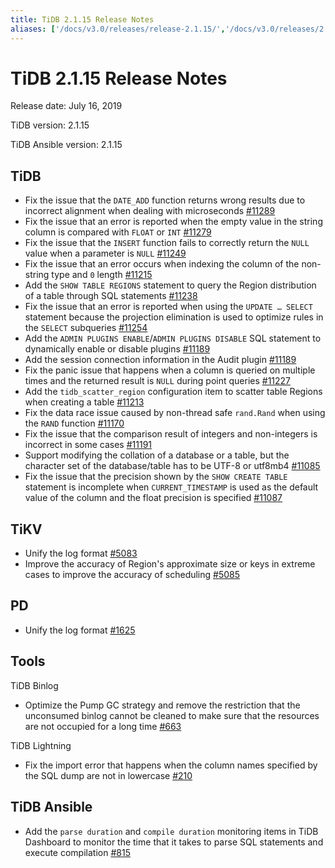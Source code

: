 ```yaml
---
title: TiDB 2.1.15 Release Notes
aliases: ['/docs/v3.0/releases/release-2.1.15/','/docs/v3.0/releases/2.1.15/']
---
```


# TiDB 2.1.15 Release Notes

Release date: July 16, 2019

TiDB version: 2.1.15

TiDB Ansible version: 2.1.15

## TiDB

+ Fix the issue that the `DATE_ADD` function returns wrong results due to incorrect alignment when dealing with microseconds [#11289](https://github.com/pingcap/tidb/pull/11289)
+ Fix the issue that an error is reported when the empty value in the string column is compared with `FLOAT` or `INT` [#11279](https://github.com/pingcap/tidb/pull/11279)
+ Fix the issue that the `INSERT` function fails to correctly return the `NULL` value when a parameter is `NULL` [#11249](https://github.com/pingcap/tidb/pull/11249)
+ Fix the issue that an error occurs when indexing the column of the non-string type and `0` length [#11215](https://github.com/pingcap/tidb/pull/11215)
+ Add the `SHOW TABLE REGIONS` statement to query the Region distribution of a table through SQL statements [#11238](https://github.com/pingcap/tidb/pull/11238)
+ Fix the issue that an error is reported when using the `UPDATE … SELECT` statement because the projection elimination is used to optimize rules in the `SELECT` subqueries [#11254](https://github.com/pingcap/tidb/pull/11254)
+ Add the `ADMIN PLUGINS ENABLE`/`ADMIN PLUGINS DISABLE` SQL statement to dynamically enable or disable plugins [#11189](https://github.com/pingcap/tidb/pull/11189)
+ Add the session connection information in the Audit plugin [#11189](https://github.com/pingcap/tidb/pull/11189)
+ Fix the panic issue that happens when a column is queried on multiple times and the returned result is `NULL` during point queries [#11227](https://github.com/pingcap/tidb/pull/11227)
+ Add the `tidb_scatter_region` configuration item to scatter table Regions when creating a table [#11213](https://github.com/pingcap/tidb/pull/11213)
+ Fix the data race issue caused by non-thread safe `rand.Rand` when using the `RAND` function [#11170](https://github.com/pingcap/tidb/pull/11170)
+ Fix the issue that the comparison result of integers and non-integers is incorrect in some cases [#11191](https://github.com/pingcap/tidb/pull/11191)
+ Support modifying the collation of a database or a table, but the character set of the database/table has to be UTF-8 or utf8mb4 [#11085](https://github.com/pingcap/tidb/pull/11085)
+ Fix the issue that the precision shown by the `SHOW CREATE TABLE` statement is incomplete when `CURRENT_TIMESTAMP` is used as the default value of the column and the float precision is specified [#11087](https://github.com/pingcap/tidb/pull/11087)

## TiKV

+ Unify the log format [#5083](https://github.com/tikv/tikv/pull/5083)
+ Improve the accuracy of Region's approximate size or keys in extreme cases to improve the accuracy of scheduling [#5085](https://github.com/tikv/tikv/pull/5085)

## PD

+ Unify the log format [#1625](https://github.com/pingcap/pd/pull/1625)

## Tools

TiDB Binlog

+ Optimize the Pump GC strategy and remove the restriction that the unconsumed binlog cannot be cleaned to make sure that the resources are not occupied for a long time [#663](https://github.com/pingcap/tidb-binlog/pull/663)

TiDB Lightning

+ Fix the import error that happens when the column names specified by the SQL dump are not in lowercase [#210](https://github.com/pingcap/tidb-lightning/pull/210)

## TiDB Ansible

+ Add the `parse duration` and `compile duration` monitoring items in TiDB Dashboard to monitor the time that it takes to parse SQL statements and execute compilation [#815](https://github.com/pingcap/tidb-ansible/pull/815)
